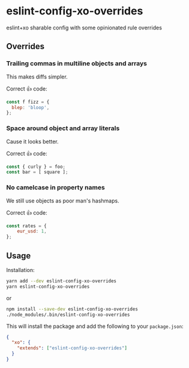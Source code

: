 # eslint-config-xo-overrides
eslint+xo sharable config with some opinionated rule overrides

## Overrides

### Trailing commas in multiline objects and arrays

This makes diffs simpler.

Correct :+1: code:

```js
const f fizz = {
  blep: 'bloop',
};
```

### Space around object and array literals

Cause it looks better.

Correct :+1: code:

```js
const { curly } = foo;
const bar = [ square ];
```

### No camelcase in property names

We still use objects as poor man's hashmaps.

Correct :+1: code:

```js
const rates = {
	eur_usd: 1,
};
```

## Usage

Installation:

```bash
yarn add --dev eslint-config-xo-overrides
yarn eslint-config-xo-overrides
```

or

```bash
npm install --save-dev eslint-config-xo-overrides
./node_modules/.bin/eslint-config-xo-overrides
```

This will install the package and add the following to your `package.json`:

```json
{
  "xo": {
    "extends": ["eslint-config-xo-overrides"]
  }
}
```
